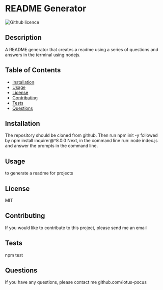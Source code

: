 # README Generator
  ![Github licence](http://img.shields.io/badge/license-MIT-yellow.svg)


  ## Description
  A README generator that creates a readme using a series of questions and answers in the terminal using nodejs.

  ## Table of Contents
  - [Installation](#installation)
  - [Usage](#usage)
  - [License](#license)
  - [Contributing](#contributing)
  - [Tests](#tests)
  - [Questions](#questions)

  ## Installation
  The repository should be cloned from github. Then run npm init -y followed by npm install inquirer@^8.0.0 Next, in the command line run: node index.js and answer the prompts in the command line.    

  ## Usage
  to generate a readme for projects

  ## License
  MIT

  ## Contributing
   If you would like to contribute to this project, please send me an email

  ## Tests
  npm test

  ## Questions
  If you have any questions, please contact me github.com/lotus-pocus
